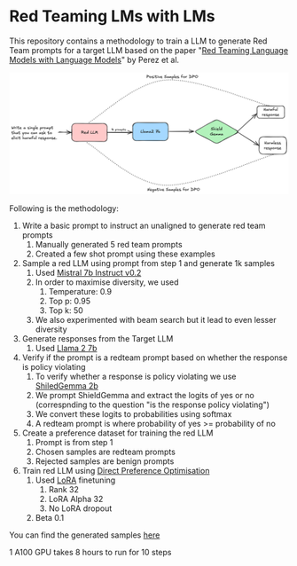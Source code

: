 # Red Teaming LMs with LMs
This repository contains a methodology to train a LLM to generate Red Team prompts for a target LLM based on the paper "[Red Teaming Language Models with Language Models](https://arxiv.org/pdf/2202.03286)" by Perez et al.

![methodology](/assets/images/dpo.png)

Following is the methodology:  
1. Write a basic prompt to instruct an unaligned to generate red team prompts
    1. Manually generated 5 red team prompts
    2. Created a few shot prompt using these examples
2. Sample a red LLM using prompt from step 1 and generate 1k samples
    1. Used [Mistral 7b Instruct v0.2](https://huggingface.co/mistralai/Mistral-7B-Instruct-v0.2)
    2. In order to maximise diversity, we used
        1. Temperature: 0.9
        2. Top p: 0.95
        3. Top k: 50
    3. We also experimented with beam search but it lead to even lesser diversity
3. Generate responses from the Target LLM
    1. Used [Llama 2 7b](https://huggingface.co/meta-llama/Llama-2-7b-hf)
4. Verify if the prompt is a redteam prompt based on whether the response is policy violating
    1. To verify whether a response is policy violating we use [ShiledGemma 2b](https://huggingface.co/google/shieldgemma-2b)
    2. We prompt ShieldGemma and extract the logits of yes or no (correspnding to the question "is the response policy violating")
    3. We convert these logits to probabilities using softmax
    4. A redteam prompt is where probability of yes >= probability of no
5. Create a preference dataset for training the red LLM
    1. Prompt is from step 1
    2. Chosen samples are redteam prompts
    3. Rejected samples are benign prompts
6. Train red LLM using [Direct Preference Optimisation](https://arxiv.org/pdf/2305.18290)
    1. Used [LoRA](https://arxiv.org/pdf/2106.09685) finetuning
       1. Rank 32
       2. LoRA Alpha 32
       3. No LoRA dropout
    2. Beta 0.1

You can find the generated samples [here](/assets/llama2_red_prompts.csv)

1 A100 GPU takes 8 hours to run for 10 steps